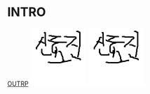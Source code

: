 # INTRO

[OUTRP](https://jojunhee.github.io/OUTRO/)
![신효진](https://github.com/Jojunhee/INTRO/blob/master/as.png?raw=true)
[![신효진](https://github.com/Jojunhee/INTRO/blob/master/as.png?raw=true)](https://youtu.be/9kaCAbIXuyg)
